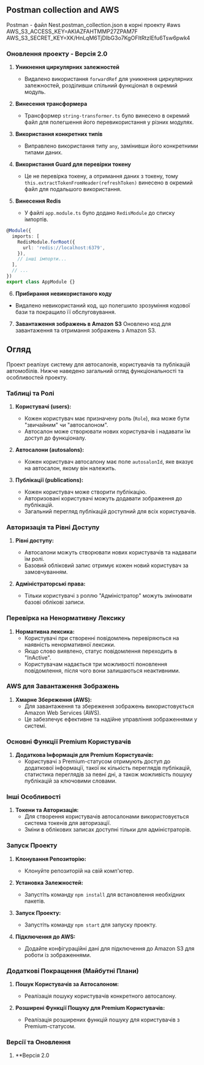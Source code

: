 ## Postman collection and AWS

Postman - файл Nest.postman_collection.json в корні проекту
#aws
AWS_S3_ACCESS_KEY=AKIAZFAHTMMP27ZPAM7F
AWS_S3_SECRET_KEY=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

### Оновлення проекту - Версія 2.0
1. **Уникнення циркулярних залежностей**
   - Видалено використання `forwardRef` для уникнення циркулярних залежностей, розділивши спільний функціонал в окремий модуль.

2. **Винесення трансформера**
   - Трансформер `string-transformer.ts` було винесено в окремий файл для полегшення його перевикористання у різних модулях.

3. **Використання конкретних типів**
   - Виправлено використання типу `any`, замінивши його конкретними типами даних.

4. **Використання Guard для перевірки токену**
   - Це не перевірка токену, а отримання даних з токену, тому `this.extractTokenFromHeader(refreshToken)` винесено в окремий файл для подальшого використання.

5. **Винесення Redis**
   - У файлі `app.module.ts` було додано `RedisModule` до списку імпортів.

```typescript
@Module({
  imports: [
    RedisModule.forRoot({
      url: 'redis://localhost:6379',
    }),
    // інші імпорти...
  ],
  // ...
})
export class AppModule {} 
```

6.  **Прибирання невикористаного коду**
  - Видалено невикористаний код, що полегшило зрозуміння кодової бази та покращило її обслуговування.

7.  **Завантаження зображень в Amazon S3**
Оновлено код для завантаження та отримання зображень з Amazon S3.


## Огляд

Проект реалізує систему для автосалонів, користувачів та публікацій автомобілів. Нижче наведено загальний огляд функціональності та особливостей проекту.

### Таблиці та Ролі

1. **Користувачі (users):**

   - Кожен користувач має призначену роль (`Role`), яка може бути "звичайним" чи "автосалоном".
   - Автосалон може створювати нових користувачів і надавати їм доступ до функціоналу.

2. **Автосалони (autosalons):**

   - Кожен користувач автосалону має поле `autosalonId`, яке вказує на автосалон, якому він належить.

3. **Публікації (publications):**
   - Кожен користувач може створити публікацію.
   - Авторизовані користувачі можуть додавати зображення до публікацій.
   - Загальний перегляд публікацій доступний для всіх користувачів.

### Авторизація та Рівні Доступу

1. **Рівні доступу:**

   - Автосалони можуть створювати нових користувачів та надавати їм ролі.
   - Базовий обліковий запис отримує кожен новий користувач за замовчуванням.

2. **Адміністраторські права:**
   - Тільки користувачі з роллю "Адміністратор" можуть змінювати базові облікові записи.

### Перевірка на Ненормативну Лексику

1. **Нормативна лексика:**
   - Користувачі при створенні повідомлень перевіряються на наявність ненормативної лексики.
   - Якщо слово виявлено, статус повідомлення переходить в "InActive".
   - Користувачам надається три можливості поновлення повідомлення, після чого вони залишаються неактивними.

### AWS для Завантаження Зображень

1. **Хмарне Збереження (AWS):**
   - Для завантаження та збереження зображень використовується Amazon Web Services (AWS).
   - Це забезпечує ефективне та надійне управління зображеннями у системі.

### Основні Функції Premium Користувачів

1. **Додаткова Інформація для Premium Користувачів:**
   - Користувачі з Premium-статусом отримують доступ до додаткової інформації, такої як кількість переглядів публікацій, статистика переглядів за певні дні, а також можливість пошуку публікацій за ключовими словами.

### Інші Особливості

1. **Токени та Авторизація:**
   - Для створення користувачів автосалонами використовується система токенів для авторизації.
   - Зміни в облікових записах доступні тільки для адміністраторів.

### Запуск Проекту

1. **Клонування Репозиторію:**

   - Клонуйте репозиторій на свій комп'ютер.

2. **Установка Залежностей:**

   - Запустіть команду `npm install` для встановлення необхідних пакетів.

3. **Запуск Проекту:**

   - Запустіть команду `npm start` для запуску проекту.

4. **Підключення до AWS:**
   - Додайте конфігураційні дані для підключення до Amazon S3 для роботи із зображеннями.


### Додаткові Покращення (Майбутні Плани)

1. **Пошук Користувачів за Автосалоном:**

   - Реалізація пошуку користувачів конкретного автосалону.

2. **Розширені Функції Пошуку для Premium Користувачів:**
   - Реалізація розширених функцій пошуку для користувачів з Premium-статусом.

### Версії та Оновлення

1. \*\*Версія 2.0
